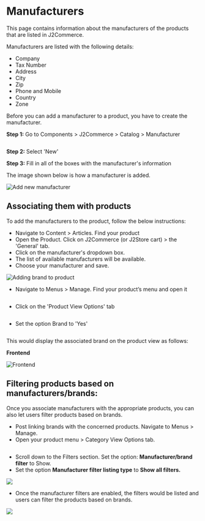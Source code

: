 # Manufacturers

This page contains information about the manufacturers of the products that are listed in J2Commerce.

Manufacturers are listed with the following details:

* Company
* Tax Number
* Address
* City
* Zip
* Phone and Mobile
* Country
* Zone

Before you can add a manufacturer to a product, you have to create the manufacturer.&#x20;

**Step 1:** Go to Components > J2Commerce > Catalog > Manufacturer

<figure><img src="../.gitbook/assets/manufacturers1.webp" alt=""><figcaption></figcaption></figure>

**Step 2:** Select 'New'

**Step 3:** Fill in all of the boxes with the manufacturer's information

The image shown below is how a manufacturer is added.

![Add new manufacturer](../.gitbook/assets/manufacturers3.webp)

## Associating them with products <a href="#associating-them-to-products" id="associating-them-to-products"></a>

To add the manufacturers to the product, follow the below instructions:

* Navigate to Content > Articles. Find your product
* &#x20;Open the Product. Click on J2Commerce (or J2Store cart) > the 'General' tab.
* Click on the manufacturer's dropdown box.
* The list of available manufacturers will be available.
* Choose your manufacturer and save.

![Adding brand to product](../.gitbook/assets/manufacturers4.webp)

* Navigate to Menus > Manage. Find your product’s menu and open it

<figure><img src="../.gitbook/assets/manufacturers6.webp" alt=""><figcaption></figcaption></figure>

* Click on the 'Product View Options' tab

<figure><img src="../.gitbook/assets/manufacturers5a.webp" alt=""><figcaption></figcaption></figure>

* Set the option Brand to 'Yes'

<figure><img src="../.gitbook/assets/manufacturers5 (1).webp" alt=""><figcaption></figcaption></figure>

This would display the associated brand on the product view as follows:

**Frontend**

![Frontend](https://raw.githubusercontent.com/j2store/doc-images/master/catalog/manufacturers/manufacturers-frontend.png)

## **Filtering products based on manufacturers/brands:**

Once you associate manufacturers with the appropriate products, you can also let users filter products based on brands.

* Post linking brands with the concerned products. Navigate to Menus > Manage.&#x20;
* Open your product menu > Category View Options tab.

<figure><img src="../.gitbook/assets/manufacturers7a (1).webp" alt=""><figcaption></figcaption></figure>

* Scroll down to the Filters section. Set the option: **Manufacturer/brand filter** to Show.
* Set the option **Manufacturer filter listing type** to **Show all filters.**

![](../.gitbook/assets/manufacturers7.webp)

* Once the manufacturer filters are enabled, the filters would be listed and users can filter the products based on brands.

![](../.gitbook/assets/screenshot-localhost-2020.08.19-12_58_14.png)
